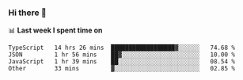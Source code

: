 ### Hi there 👋

<!--
**DBvc/DBvc** is a ✨ _special_ ✨ repository because its `README.md` (this file) appears on your GitHub profile.

Here are some ideas to get you started:

- 🔭 I’m currently working on ...
- 🌱 I’m currently learning ...
- 👯 I’m looking to collaborate on ...
- 🤔 I’m looking for help with ...
- 💬 Ask me about ...
- 📫 How to reach me: ...
- 😄 Pronouns: ...
- ⚡ Fun fact: ...
-->

📊 **Last week I spent time on**
<!--START_SECTION:waka-->

```text
TypeScript   14 hrs 26 mins  ██████████████████▓░░░░░░   74.68 %
JSON         1 hr 56 mins    ██▓░░░░░░░░░░░░░░░░░░░░░░   10.00 %
JavaScript   1 hr 39 mins    ██░░░░░░░░░░░░░░░░░░░░░░░   08.54 %
Other        33 mins         ▓░░░░░░░░░░░░░░░░░░░░░░░░   02.85 %
```

<!--END_SECTION:waka-->
